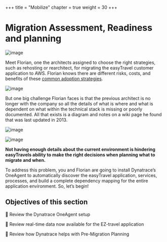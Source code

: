 +++
title = "Mobilize"
chapter = true
weight = 30
+++

# Migration Assessment, Readiness and planning

![image](/images/florian.png)

Meet Florian, one the architects assigned to choose the right strategies, such as rehosting or rearchitect, for migrating the easyTravel customer application to AWS. Florian knows there are different risks, costs, and benefits of these [common adoption strategies](https://aws.amazon.com/prescriptive-guidance).

![image](/images/cloud-migration-strategies.png)

But one big challenge Florian faces is that the previous architect is no longer with the company so all the details of what is where and what is dependent on what within the technical stack is missing or poorly documented. All that exists is a diagram and notes on a wiki page he found that was last updated in 2013.

![image](/images/ez-wiki.png)

![image](/images/ez-architecture.png)

**Not having enough details about the current environment is hindering easyTravels ability to make the right decisions when planning what to migrate and when.**

To address this problem, you and Florian are going to install Dynatrace’s OneAgent to automatically discover the easyTravel application, services, processes, and build a complete dependency mapping for the entire application environment. So, let’s begin!

## Objectives of this section

:small_blue_diamond: Review the Dynatrace OneAgent setup

:small_blue_diamond: Review real-time data now available for the EZ-travel application

:small_blue_diamond: Review how Dynatrace helps with Pre-Migration Planning